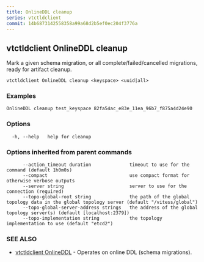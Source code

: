 ```yaml
---
title: OnlineDDL cleanup
series: vtctldclient
commit: 14b6873142558358a99a68d2b5ef0ec204f3776a
---
```

## vtctldclient OnlineDDL cleanup

Mark a given schema migration, or all complete/failed/cancelled migrations, ready for artifact cleanup.

```
vtctldclient OnlineDDL cleanup <keyspace> <uuid|all>
```

### Examples

```
OnlineDDL cleanup test_keyspace 82fa54ac_e83e_11ea_96b7_f875a4d24e90
```

### Options

```
  -h, --help   help for cleanup
```

### Options inherited from parent commands

```
      --action_timeout duration              timeout to use for the command (default 1h0m0s)
      --compact                              use compact format for otherwise verbose outputs
      --server string                        server to use for the connection (required)
      --topo-global-root string              the path of the global topology data in the global topology server (default "/vitess/global")
      --topo-global-server-address strings   the address of the global topology server(s) (default [localhost:2379])
      --topo-implementation string           the topology implementation to use (default "etcd2")
```

### SEE ALSO

* [vtctldclient OnlineDDL](../)	 - Operates on online DDL (schema migrations).

